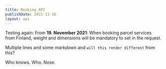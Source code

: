 ```yaml
---
title: Booking API
publishDate: 2021-11-16
layout: api
---
```


Testing again: From **19. November 2021**: When booking parcel services from Finland, weight and dimensions will be mandatory to set in the request.

Multiple lines and some _markdown_ and `will this render different` from this?

Who knows. Who. Nose.

